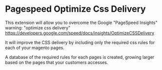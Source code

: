 # Pagespeed Optimize Css Delivery

This extension will allow you to overcome the Google "PageSpeed Insights" warning: "optimize css delivery" https://developers.google.com/speed/docs/insights/OptimizeCSSDelivery

It will improve the CSS delivery by including only the required css rules for each of your magento pages.

A database of the required rules for each pages is created, growing larger based on the pages that your customers accesses.
